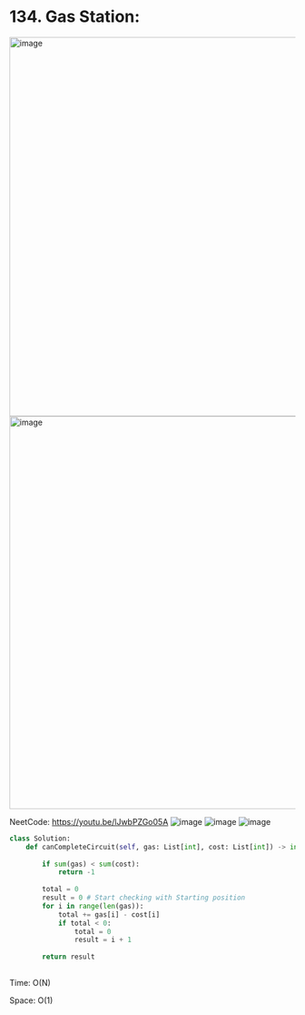 # 134. Gas Station:

<img width="667" alt="image" src="https://user-images.githubusercontent.com/35987583/169684440-90a0a130-66e4-4078-b82e-ffb08bb80168.png">
<img width="691" alt="image" src="https://user-images.githubusercontent.com/35987583/169684447-ed7adb3c-2b9c-456f-a458-70922236954c.png">


NeetCode: https://youtu.be/lJwbPZGo05A
![image](https://user-images.githubusercontent.com/35987583/169684603-d242d9da-5bd8-4d0f-84b6-ec8a3b1395c0.png)
![image](https://user-images.githubusercontent.com/35987583/169684634-8b51ef9b-d6e9-4f72-956e-87b2085ec476.png)
![image](https://user-images.githubusercontent.com/35987583/169685156-1c08bf01-9895-4f7e-a770-fcd3cb0e9345.png)


```python
class Solution:
    def canCompleteCircuit(self, gas: List[int], cost: List[int]) -> int:
        
        if sum(gas) < sum(cost):
            return -1
        
        total = 0
        result = 0 # Start checking with Starting position
        for i in range(len(gas)):
            total += gas[i] - cost[i]
            if total < 0:
                total = 0
                result = i + 1
        
        return result
        
```

Time: O(N)

Space: O(1)
